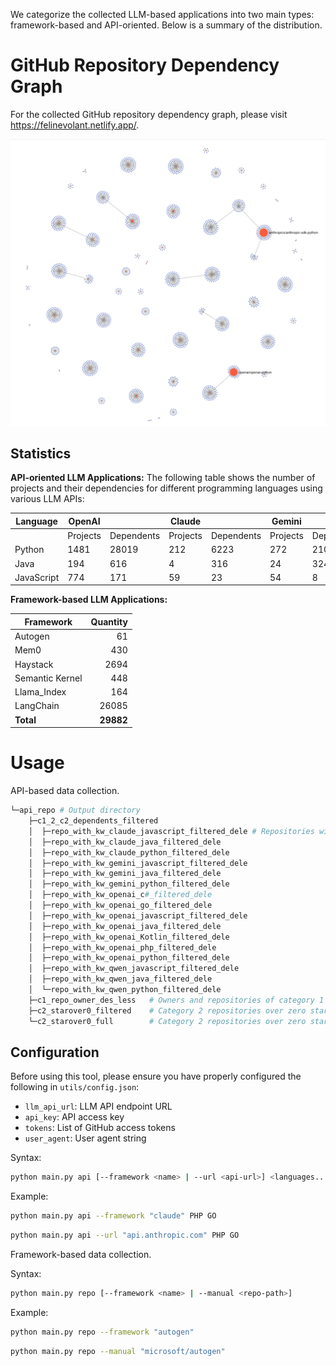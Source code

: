 We categorize the collected LLM-based applications into two main types: framework-based and API-oriented. Below is a summary of the distribution.

# GitHub Repository Dependency Graph

For the collected GitHub repository dependency graph, please visit https://felinevolant.netlify.app/.

![Preview](assets/preview_1.png)

## Statistics

**API-oriented LLM Applications:**
The following table shows the number of projects and their dependencies for different programming languages using various LLM APIs:

| Language   | OpenAI   |            | Claude   |            | Gemini   |            | Qwen     |            |
| ---------- |----------|------------|----------|------------|----------|------------|----------|------------|
|            | Projects | Dependents | Projects | Dependents | Projects | Dependents | Projects | Dependents |
| Python     | 1481     | 28019      | 212      | 6223       | 272      | 2105       | 39       | 70         |
| Java       | 194      | 616        | 4        | 316        | 24       | 324        | 5        | 3          |
| JavaScript | 774      | 171        | 59       | 23         | 54       | 8          | 1        | 0          |

**Framework-based LLM Applications:**

| Framework        |   Quantity |
|------------------|-----------:|
| Autogen          |         61 |
| Mem0             |        430 |
| Haystack         |       2694 |
| Semantic Kernel  |        448 |
| Llama_Index      |        164 |
| LangChain        |      26085 |
| **Total**        |  **29882** |

# Usage

API-based data collection.

```graphql
└─api_repo # Output directory
    ├─c1_2_c2_dependents_filtered
    │  ├─repo_with_kw_claude_javascript_filtered_dele # Repositories with "Claude" keyword (JavaScript)
    │  ├─repo_with_kw_claude_java_filtered_dele
    │  ├─repo_with_kw_claude_python_filtered_dele
    │  ├─repo_with_kw_gemini_javascript_filtered_dele
    │  ├─repo_with_kw_gemini_java_filtered_dele
    │  ├─repo_with_kw_gemini_python_filtered_dele
    │  ├─repo_with_kw_openai_c#_filtered_dele
    │  ├─repo_with_kw_openai_go_filtered_dele
    │  ├─repo_with_kw_openai_javascript_filtered_dele
    │  ├─repo_with_kw_openai_java_filtered_dele
    │  ├─repo_with_kw_openai_Kotlin_filtered_dele
    │  ├─repo_with_kw_openai_php_filtered_dele
    │  ├─repo_with_kw_openai_python_filtered_dele
    │  ├─repo_with_kw_qwen_javascript_filtered_dele
    │  ├─repo_with_kw_qwen_java_filtered_dele
    │  └─repo_with_kw_qwen_python_filtered_dele
    ├─c1_repo_owner_des_less   # Owners and repositories of category 1 
    ├─c2_starover0_filtered    # Category 2 repositories over zero stars
    └─c2_starover0_full        # Category 2 repositories over zero stars with full information(description and readme)
```

## Configuration
Before using this tool, please ensure you have properly configured the following in `utils/config.json`:
- `llm_api_url`: LLM API endpoint URL
- `api_key`: API access key
- `tokens`: List of GitHub access tokens
- `user_agent`: User agent string

Syntax:

```bash
python main.py api [--framework <name> | --url <api-url>] <languages...>
```

Example:

```bash
python main.py api --framework "claude" PHP GO
```

```bash
python main.py api --url "api.anthropic.com" PHP GO
```

Framework-based data collection.

Syntax:

```bash
python main.py repo [--framework <name> | --manual <repo-path>]
```

Example:

```bash
python main.py repo --framework "autogen"
```

```bash
python main.py repo --manual "microsoft/autogen"
```

